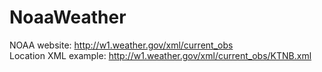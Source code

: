 NoaaWeather
===========

NOAA website: http://w1.weather.gov/xml/current_obs  
Location XML example: http://w1.weather.gov/xml/current_obs/KTNB.xml
